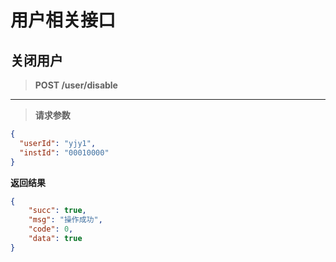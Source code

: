 # 用户相关接口

## 关闭用户

> **POST  /user/disable**

---

> **请求参数**

```json
{
  "userId": "yjy1",
  "instId": "00010000"
}
```

**返回结果**

```json
{
    "succ": true,
    "msg": "操作成功",
    "code": 0,
    "data": true
}
```